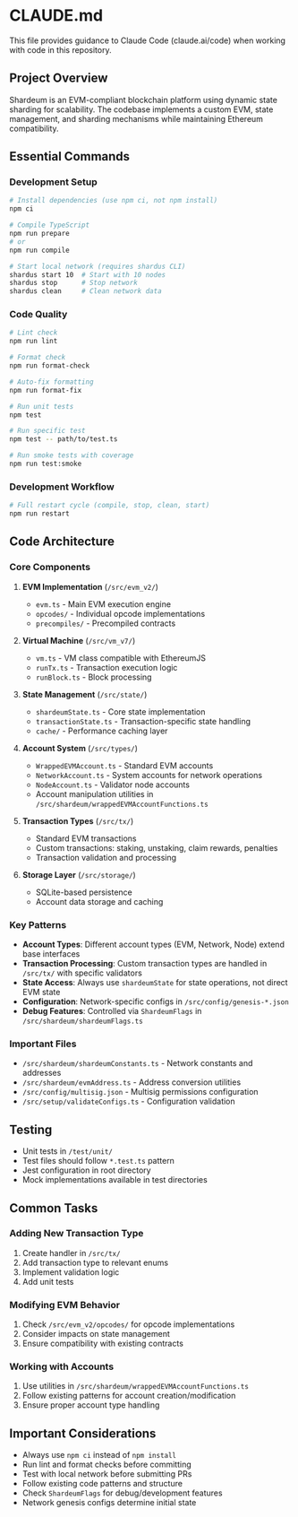 # CLAUDE.md

This file provides guidance to Claude Code (claude.ai/code) when working with code in this repository.

## Project Overview

Shardeum is an EVM-compliant blockchain platform using dynamic state sharding for scalability. The codebase implements a custom EVM, state management, and sharding mechanisms while maintaining Ethereum compatibility.

## Essential Commands

### Development Setup
```bash
# Install dependencies (use npm ci, not npm install)
npm ci

# Compile TypeScript
npm run prepare
# or
npm run compile

# Start local network (requires shardus CLI)
shardus start 10  # Start with 10 nodes
shardus stop      # Stop network
shardus clean     # Clean network data
```

### Code Quality
```bash
# Lint check
npm run lint

# Format check
npm run format-check

# Auto-fix formatting
npm run format-fix

# Run unit tests
npm test

# Run specific test
npm test -- path/to/test.ts

# Run smoke tests with coverage
npm run test:smoke
```

### Development Workflow
```bash
# Full restart cycle (compile, stop, clean, start)
npm run restart
```

## Code Architecture

### Core Components

1. **EVM Implementation** (`/src/evm_v2/`)
   - `evm.ts` - Main EVM execution engine
   - `opcodes/` - Individual opcode implementations
   - `precompiles/` - Precompiled contracts

2. **Virtual Machine** (`/src/vm_v7/`)
   - `vm.ts` - VM class compatible with EthereumJS
   - `runTx.ts` - Transaction execution logic
   - `runBlock.ts` - Block processing

3. **State Management** (`/src/state/`)
   - `shardeumState.ts` - Core state implementation
   - `transactionState.ts` - Transaction-specific state handling
   - `cache/` - Performance caching layer

4. **Account System** (`/src/types/`)
   - `WrappedEVMAccount.ts` - Standard EVM accounts
   - `NetworkAccount.ts` - System accounts for network operations
   - `NodeAccount.ts` - Validator node accounts
   - Account manipulation utilities in `/src/shardeum/wrappedEVMAccountFunctions.ts`

5. **Transaction Types** (`/src/tx/`)
   - Standard EVM transactions
   - Custom transactions: staking, unstaking, claim rewards, penalties
   - Transaction validation and processing

6. **Storage Layer** (`/src/storage/`)
   - SQLite-based persistence
   - Account data storage and caching

### Key Patterns

- **Account Types**: Different account types (EVM, Network, Node) extend base interfaces
- **Transaction Processing**: Custom transaction types are handled in `/src/tx/` with specific validators
- **State Access**: Always use `shardeumState` for state operations, not direct EVM state
- **Configuration**: Network-specific configs in `/src/config/genesis-*.json`
- **Debug Features**: Controlled via `ShardeumFlags` in `/src/shardeum/shardeumFlags.ts`

### Important Files

- `/src/shardeum/shardeumConstants.ts` - Network constants and addresses
- `/src/shardeum/evmAddress.ts` - Address conversion utilities
- `/src/config/multisig.json` - Multisig permissions configuration
- `/src/setup/validateConfigs.ts` - Configuration validation

## Testing

- Unit tests in `/test/unit/`
- Test files should follow `*.test.ts` pattern
- Jest configuration in root directory
- Mock implementations available in test directories

## Common Tasks

### Adding New Transaction Type
1. Create handler in `/src/tx/`
2. Add transaction type to relevant enums
3. Implement validation logic
4. Add unit tests

### Modifying EVM Behavior
1. Check `/src/evm_v2/opcodes/` for opcode implementations
2. Consider impacts on state management
3. Ensure compatibility with existing contracts

### Working with Accounts
1. Use utilities in `/src/shardeum/wrappedEVMAccountFunctions.ts`
2. Follow existing patterns for account creation/modification
3. Ensure proper account type handling

## Important Considerations

- Always use `npm ci` instead of `npm install`
- Run lint and format checks before committing
- Test with local network before submitting PRs
- Follow existing code patterns and structure
- Check `ShardeumFlags` for debug/development features
- Network genesis configs determine initial state